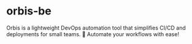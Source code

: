 # orbis-be
Orbis is a lightweight DevOps automation tool that simplifies CI/CD and deployments for small teams. 🚀 Automate your workflows with ease!

